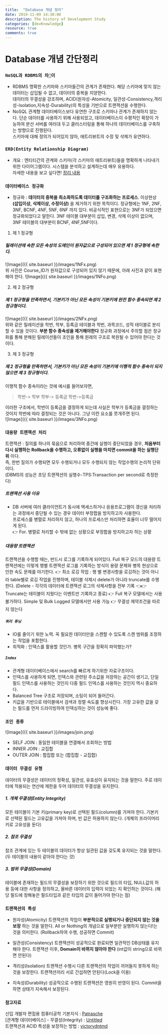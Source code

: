 ```yaml
---
title:  "Database 개념 정리"
date: 2019-11-09 14:30:00
description: The history of Development Study
categories: [devKnowledge]
resource: true
comments: true
---
```

# Database 개념 간단정리
### `NoSQL과 RDBMS의 차이`
- RDBMS
  명확한 스키마와 스키마들간의 관계가 존재한다. 해당 스키마에 맞지 않는 데이터는 삽입될 수 없고, 데이터의 중복을 지양한다.<br>
  데이터의 무결성을 강조하며, ACID(원자성-Atomicity, 일관성-Consistency,격리성-Isolation,지속성-Durability)의 특성을 기반으로 트랜잭션을 수행한다.<br>
- NoSQL
  관계형 데이터베이스보다 유연한 구조로 스키마나 관계가 존재하지 않는다. 단순 데이터를 사용하기 위해 사용되었고, 데이터베이스이 수평적인 확장이 가능하여 분산 서버를 여러대 두고 클러스터링을 통해 하나의 데이터베이스를 구축하는 방향으로 진행된다.<br>
  스키마에 대해 정의가 되어있지 않아, 애트리뷰트의 수정 및 삭제가 유연하다.<br>

### `ERD(Entity Relationship Diagram)`
- 개요 : 엔티티간의 관계와 스키마(각 스키마의 애트리뷰트)들을 명확하게 나타내기 위한 다이어그램이다. 시스템을 분석하고 설계하는데 매우 유용하다. <br>
  자세한 내용을 보고 싶다면! [정리 내용](http://hkpark.netholdings.co.kr/web/manual/default/manual_print.asp?menu_id=102668&id=1142)<br>

### `데이터베이스 정규화`
- 정규화 : **데이터의 중복을 최소화하도록 데이터를 구조화하는 프로세스**. 이상현상 **(삽입이상, 삭제이상, 수정이상)** 을 제거하기 위한 목적이디.
정규형에는 1NF, 2NF, 3NF, BCNF, 4NF, 5NF, 6NF 까지 있다. 비공식적인 표현으로는 3NF가 되었으면 정규화되었다고 말한다. 3NF 테이블 대부분이 삽입, 변경, 삭제 이상이 없으며, 3NF 테이블의 대부분이 BCNF, 4NF,5NF이다. <br>
1. 제 1 정규형
##### 릴레이션에 속한 모든 속성의 도메인이 원자값으로 구성되어 있으면 제 1 정규형에 속한다.
![Image]({{ site.baseurl }}/images/1NFx.png)<br>
위 사진은 Course_ID가 원자값으로 구성되어 있지 않기 때문에, 아래 사진과 같이 표현해야 한다.
![Image]({{ site.baseurl }}/images/1NFo.png)<br>

2. 제 2 정규형
##### 제 1 정규형을 만족하면서, 기본키가 아닌 모든 속성이 기본키에 완전 함수 종속되면 제 2 정규형이다.
![Image]({{ site.baseurl }}/images/2NFx.png)<br>
위와 같은 릴레이션을 학번, 학부, 등록금 테이블과 학번, 과목코드, 성적 테이블로 분리할 수 있을 것이다. **부분 함수 종속성을 제거해야한다**
정규화 과정에서 주의할 점은 정규화를 통해 분해된 릴레이션들이 조인을 통해 원래의 구조로 복원될 수 있어야 한다는 것이다.<br>

3. 제 3 정규형
##### 제 2 정규형을 만족하면서, 기본키가 아닌 모든 속성이 기본키에 이행적 함수 종속이 되지 않으면 제 3 정규형이다.
이행적 함수 종속이라는 것에 예시를 들어보자면,<br>
> 학번-> 학부
  학부-> 등록금
  학번->등록금

이러한 구조에서, 학번이 등록금을 결정하게 되는데 사실은 학부가 등록금을 결정하는 것이지 학번에 따라 결정되는 것은 아니다. 그냥 이런 요소를 쪼개주면 된다.<br>
![Image]({{ site.baseurl }}/images/3NFo.png)<br>

### `대용량 트랜잭션 처리`
트랜잭션 : 질의를 하나의 묶음으로 처리하여 중간에 실행이 중단되었을 경우, **처음부터 다시 실행하는 Rollback을 수행하고, 오류없이 실행을 마치면 commit을 하는 실행단위** 이다.<br>
즉, 한번 질의가 수행되면 모두 수행되거나 모두 수행되지 않는 작업수행의 논리적 단위이다.<br>
(DBMS의 성능은 초당 트랜잭션의 실행수-TPS:Transaction per second로 측정한다)<br>

##### 트랜잭션 사용 이유
- DB 서버에 여러 클라이언트가 동시에 액세스하거나 응용프로그램이 갱신을 처리하는 과정에서 중단될 수 있는 경우 데이터 부정합을 방지하고자 사용한다.<br>
  프로세스를 병렬로 처리하지 않고, 하나의 프로세스만 처리하면 효율이 너무 떨어지게 된다. <br>
  👉 For. 병렬로 처리할 수 밖에 없는 상황으로 부정합을 방지하고자 하는 상황 <br>

##### 대용량 트랜잭션
  트랜잭션을 수행할 때는, 반드시 로그를 기록하게 되어있다. Full 복구 모드의 대용량 트랜잭션에는 이렇게 행별 트랜잭션 로그를 기록하는 방식이 용량 문제와 병목 현상으로 인한 속도 문제를 야기한다.
  👉 최소 로깅 작업 : 행 별 변경사항을 로깅하는 것이 아니라 table별로 로깅 작업을 진행하며, 테이블 삭제시 delete가 아니라 truncate를 수행한다.
  (Delete - 각각의 데이터에 트랜잭션 로그의 삭제사항을 전부 기록 👈👉 Truncate는 테이블이 지웠다는 이벤트만 기록하고 종료)
  👉 Full 복구 모델에서는 사용 불가하다. Simple 및 Bulk Logged 모델에서만 사용 가능
  👉 무결성 제약조건을 따르지 않는다

##### `쿼리 튜닝`
- IO를 줄이기 위한 노력. 꼭 필요한 데이터만을 스캔할 수 있도록 스캔 범위를 조정하는 작업을 포함한다.
- 최적화 : 인덱스를 활용할 것인가. 병목 구간을 정확히 파악했는가?

##### `Index`
- 관계형 데이터베이스에서 search를 빠르게 하기위한 자료구조이다.
- 인덱스를 사용하게 되면, 인덱스와 관련된 주소값을 저장하는 공간이 생기고, 단일 필드 인덱스를 사용하는 것인지 다중 필드 인덱스를 사용하는 것인지 역시 중요하다.
- Balanced Tree 구조로 저장되며, 소팅이 되어 들어간다.
- 키값을 기반으로 테이블에서 검색과 정렬 속도를 향상시킨다. 가장 고유한 값을 갖는 필드를 먼저 드라이빙하여 인덱싱하는 것이 성능에 좋다.

### `조인 종류`
![Image]({{ site.baseurl }}/images/join.png)<br>
- SELF JOIN : 동일한 테이블을 연결해서 조회하는 방법
- INNER JOIN : 교집합
- OUTER JOIN : 합집합 또는 (합집합 - 교집합)

### `데이터 무결성 유형`
데이터의 무결성은 데이터의 정확성, 일관성, 유효성이 유지되는 것을 말한다. 주로 데이터에 적용되는 연산에 제한을 두어 데이터의 무결성을 유지한다.
##### 1. 개체 무결성(Entity Integrity)
  모든 테이블이 기본 키(primary key)로 선택된 필드(column)를 가져야 한다. 기본키로 선택된 필드는 고유값을 가져야 하며, 빈 값은 허용하지 않는다.
  (개체의 프라이머리 키로 고유성을 둔다)
##### 2. 참조 무결성
  참조 관계에 있는 두 테이블의 데이터가 항상 일관된 값을 갖도록 유지되는 것을 말한다. (두 테이블의 내용이 같아야 한다는 것)
##### 3. 범위 무결성(Domain)
  테이블에 존재하는 필드의 무결성을 보장하기 위한 것으로 필드의 타입, NULL값의 허용 등에 대한 사항을 정의하고, 올바른 데이터의 입력이 되었는 지 확인하는 것이다. (해당 필드에 정해놓은 필드타입과 같은 타입의 값이 들어가야 한다는 점)

### `트랜잭션의 특성`
- 원자성(Atomicity)
  트랜잭션의 작업이 **부분적으로 실행되거나 중단되지 않는 것을 보장** 하는 것을 말한다.
  All or Nothing의 개념으로 일부분만 실행하지 않는다!는 것을 의미한다. (Rollback하여 수행, 성공하면 Commit)

- 일관성(Consistency)
  트랜잭션이 성공적으로 완료되면 일관적인 DB상태를 유지해야 한다.
  트랜잭션 이후, **Domain이 바뀌지 않아야 한다** (int값이 string으로 바뀌면 안된다)

- 격리성(Isolation)
  트랜잭션 수행시 다른 트랜잭션의 작업이 끼어들지 못하게 하는 것을 보장한다.
  트랜잭션끼리 서로 간섭하면 안된다(Lock을 이용)

- 지속성(Durability)
  성공적으로 수행된 트랜잭션은 영원히 반영이 된다.
  Commit을 하면 상태가 지속해서 보장된다.

### `참고자료`
신입 개발자 면접용 컴퓨터공학 기본지식 : [Patrasche](http://softwarepatrasche.blogspot.com/2016/04/blog-post.html)<br>
[관계형 데이터베이스] - 무결성(Integrity) : [Untitled](https://untitledtblog.tistory.com/123)<br>
트랜잭션과 ACID 특성을 보장하는 방법 : [victorydntmd](https://victorydntmd.tistory.com/129)<br>
